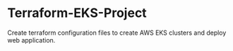 # Terraform-EKS-Project

Create terraform configuration files to create AWS EKS clusters and deploy web application.